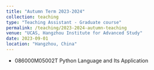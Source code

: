```yaml
---
title: "Autumn Term 2023-2024"
collection: teaching
type: "Teaching Assistant - Graduate course"
permalink: /teaching/2023-2024-autumn-teaching
venue: "UCAS, Hangzhou Institute for Advanced Study"
date: 2023-09-01
location: "Hangzhou, China"
---
```


+ 086000M05002T Python Language and Its Application
